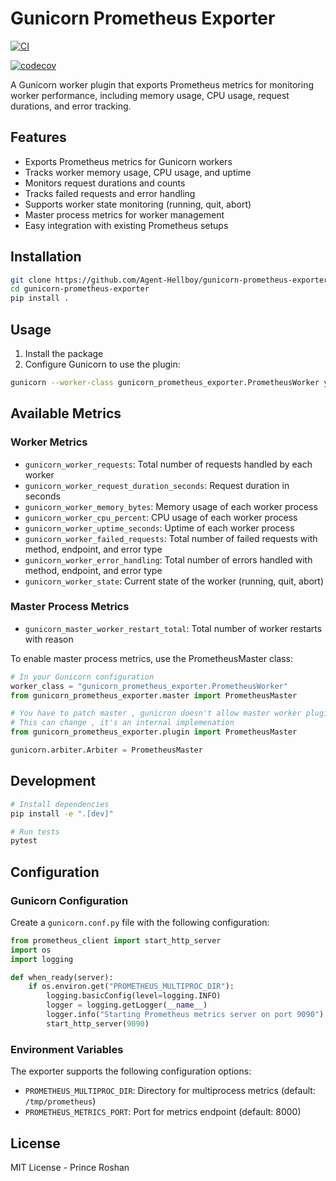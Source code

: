 # Gunicorn Prometheus Exporter

[![CI](https://github.com/agent-hellboy/gunicorn-prometheus-exporter/actions/workflows/ci.yml/badge.svg)](https://github.com/agent-hellboy/gunicorn-prometheus-exporter/actions/workflows/ci.yml)

[![codecov](https://codecov.io/gh/Agent-Hellboy/gunicorn-prometheus-exporter/graph/badge.svg?token=NE7JS4FZHC)](https://codecov.io/gh/Agent-Hellboy/gunicorn-prometheus-exporter)

A Gunicorn worker plugin that exports Prometheus metrics for monitoring worker performance, including memory usage, CPU usage, request durations, and error tracking.

## Features

- Exports Prometheus metrics for Gunicorn workers
- Tracks worker memory usage, CPU usage, and uptime
- Monitors request durations and counts
- Tracks failed requests and error handling
- Supports worker state monitoring (running, quit, abort)
- Master process metrics for worker management
- Easy integration with existing Prometheus setups

## Installation

```bash
git clone https://github.com/Agent-Hellboy/gunicorn-prometheus-exporter
cd gunicorn-prometheus-exporter
pip install .
```

## Usage

1. Install the package
2. Configure Gunicorn to use the plugin:

```bash
gunicorn --worker-class gunicorn_prometheus_exporter.PrometheusWorker your_app:app
```

## Available Metrics

### Worker Metrics

- `gunicorn_worker_requests`: Total number of requests handled by each worker
- `gunicorn_worker_request_duration_seconds`: Request duration in seconds
- `gunicorn_worker_memory_bytes`: Memory usage of each worker process
- `gunicorn_worker_cpu_percent`: CPU usage of each worker process
- `gunicorn_worker_uptime_seconds`: Uptime of each worker process
- `gunicorn_worker_failed_requests`: Total number of failed requests with method, endpoint, and error type
- `gunicorn_worker_error_handling`: Total number of errors handled with method, endpoint, and error type
- `gunicorn_worker_state`: Current state of the worker (running, quit, abort)

### Master Process Metrics

- `gunicorn_master_worker_restart_total`: Total number of worker restarts with reason

To enable master process metrics, use the PrometheusMaster class:

```python
# In your Gunicorn configuration
worker_class = "gunicorn_prometheus_exporter.PrometheusWorker"
from gunicorn_prometheus_exporter.master import PrometheusMaster

# You have to patch master , gunicron doesn't allow master worker plugin
# This can change , it's an internal implemenation
from gunicorn_prometheus_exporter.plugin import PrometheusMaster

gunicorn.arbiter.Arbiter = PrometheusMaster
```


## Development

```bash
# Install dependencies
pip install -e ".[dev]"

# Run tests
pytest
```

## Configuration

### Gunicorn Configuration

Create a `gunicorn.conf.py` file with the following configuration:

```python
from prometheus_client import start_http_server
import os
import logging

def when_ready(server):
    if os.environ.get("PROMETHEUS_MULTIPROC_DIR"):
        logging.basicConfig(level=logging.INFO)
        logger = logging.getLogger(__name__)
        logger.info("Starting Prometheus metrics server on port 9090")
        start_http_server(9090)
```

### Environment Variables

The exporter supports the following configuration options:

- `PROMETHEUS_MULTIPROC_DIR`: Directory for multiprocess metrics (default: `/tmp/prometheus`)
- `PROMETHEUS_METRICS_PORT`: Port for metrics endpoint (default: 8000)



## License

MIT License - Prince Roshan

